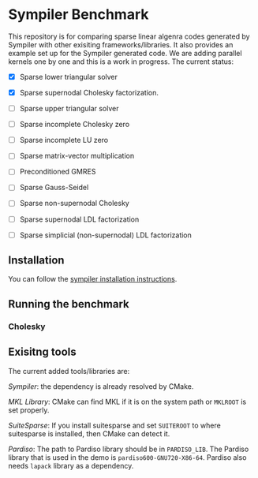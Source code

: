 # Sympiler Benchmark
This repository is for comparing sparse linear algenra codes generated by Sympiler with other exisiting frameworks/libraries. 
It also provides an example set up for the Sympiler generated code. 
We are adding parallel kernels one by one and this is a work in progress. 
The current status:
- [x] Sparse lower triangular solver 
- [x] Sparse supernodal Cholesky factorization. 
- [ ] Sparse upper triangular solver
- [ ] Sparse incomplete Cholesky zero
- [ ] Sparse incomplete LU zero
- [ ] Sparse matrix-vector multiplication
- [ ] Preconditioned GMRES
- [ ] Sparse Gauss-Seidel
- [ ] Sparse non-supernodal Cholesky
- [ ] Sparse supernodal LDL factorization
- [ ] Sparse simplicial (non-supernodal) LDL factorization


## Installation
You can follow the [sympiler installation instructions](https://github.com/sympiler/sympiler). 



## Running the benchmark
### Cholesky



## Exisitng tools
The current added tools/libraries are:

*Sympiler*: the dependency is already resolved by CMake.

*MKL Library*: CMake can find MKL if it is on the system path 
or `MKLROOT` is set properly.

*SuiteSparse*: If you install suitesparse and set `SUITEROOT` to where
suitesparse is installed, then CMake can detect it. 

*Pardiso*: The path to Pardiso library should be in `PARDISO_LIB`.
The Pardiso library that is used in the demo is `pardiso600-GNU720-X86-64`.
Pardiso also needs `lapack` library as a dependency. 

